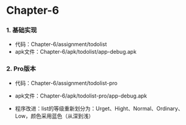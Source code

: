 # Chapter-6

### 1. 基础实现

- 代码：Chapter-6/assignment/todolist
- apk文件：Chapter-6/apk/todolist/app-debug.apk

### 2. Pro版本

- 代码：Chapter-6/assignment/todolist-pro
- apk文件：Chapter-6/apk/todolist-pro/app-debug.apk

- 程序改进：list的等级重新划分为：Urget、Hight、Normal、Ordinary、Low，颜色采用蓝色（从深到浅）